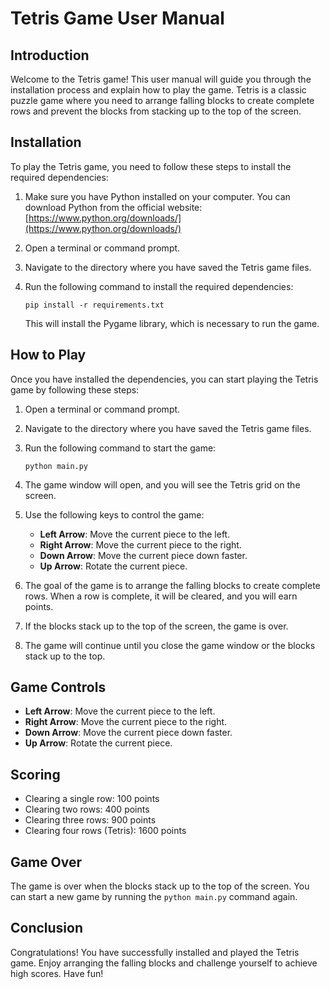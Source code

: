 # Tetris Game User Manual

## Introduction

Welcome to the Tetris game! This user manual will guide you through the installation process and explain how to play the game. Tetris is a classic puzzle game where you need to arrange falling blocks to create complete rows and prevent the blocks from stacking up to the top of the screen.

## Installation

To play the Tetris game, you need to follow these steps to install the required dependencies:

1. Make sure you have Python installed on your computer. You can download Python from the official website: [https://www.python.org/downloads/](https://www.python.org/downloads/)

2. Open a terminal or command prompt.

3. Navigate to the directory where you have saved the Tetris game files.

4. Run the following command to install the required dependencies:

   ```
   pip install -r requirements.txt
   ```

   This will install the Pygame library, which is necessary to run the game.

## How to Play

Once you have installed the dependencies, you can start playing the Tetris game by following these steps:

1. Open a terminal or command prompt.

2. Navigate to the directory where you have saved the Tetris game files.

3. Run the following command to start the game:

   ```
   python main.py
   ```

4. The game window will open, and you will see the Tetris grid on the screen.

5. Use the following keys to control the game:

   - **Left Arrow**: Move the current piece to the left.
   - **Right Arrow**: Move the current piece to the right.
   - **Down Arrow**: Move the current piece down faster.
   - **Up Arrow**: Rotate the current piece.

6. The goal of the game is to arrange the falling blocks to create complete rows. When a row is complete, it will be cleared, and you will earn points.

7. If the blocks stack up to the top of the screen, the game is over.

8. The game will continue until you close the game window or the blocks stack up to the top.

## Game Controls

- **Left Arrow**: Move the current piece to the left.
- **Right Arrow**: Move the current piece to the right.
- **Down Arrow**: Move the current piece down faster.
- **Up Arrow**: Rotate the current piece.

## Scoring

- Clearing a single row: 100 points
- Clearing two rows: 400 points
- Clearing three rows: 900 points
- Clearing four rows (Tetris): 1600 points

## Game Over

The game is over when the blocks stack up to the top of the screen. You can start a new game by running the `python main.py` command again.

## Conclusion

Congratulations! You have successfully installed and played the Tetris game. Enjoy arranging the falling blocks and challenge yourself to achieve high scores. Have fun!